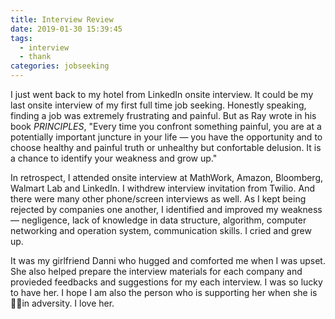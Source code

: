 ```yaml
---
title: Interview Review
date: 2019-01-30 15:39:45
tags:
  - interview
  - thank
categories: jobseeking
---
```

I just went back to my hotel from LinkedIn onsite interview. It could be my last onsite interview of my first full time job seeking. Honestly speaking, finding a job was extremely frustrating and painful. But as Ray wrote in his book *PRINCIPLES*, "Every time you confront something painful, you are at a potentially important juncture in your life — you have the opportunity and to choose healthy and painful truth or unhealthy but confortable delusion. It is a chance to identify your weakness and grow up."
<!-- more -->
In retrospect, I attended onsite interview at MathWork, Amazon, Bloomberg, Walmart Lab and LinkedIn. I withdrew interview invitation from Twilio. And there were many other phone/screen interviews as well. As I kept being rejected by companies one another, I identified and improved my weakness — negligence, lack of knowledge in data structure, algorithm, computer networking and operation system, communication skills. I cried and grew up.  
  
It was my girlfriend Danni who hugged and comforted me when I was upset. She also helped prepare the interview materials for each company and provieded feedbacks and suggestions for my each interview. I was so lucky to have her. I hope I am also the person who is supporting her when she is in adversity. I love her.